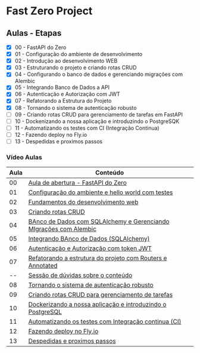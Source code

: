 # Fast Zero Project

## Aulas - Etapas

- [x] 00 - FastAPI do Zero
- [x] 01 - Configuração do ambiente de desenvolvimento
- [x] 02 - Introdução ao desenvolvimento WEB
- [x] 03 - Estruturando o projeto e criando rotas CRUD
- [x] 04 - Configurando o banco de dados e gerenciando migrações com Alembic
- [x] 05 - Integrando Banco de Dados a API
- [x] 06 - Autenticação e Autorização com JWT
- [x] 07 - Refatorando a Estrutura do Projeto
- [x] 08 - Tornando o sistema de autenticação robusto
- [ ] 09 - Criando rotas CRUD para gerenciamento de tarefas em FastAPI
- [ ] 10 - Dockenizando a nossa aplicação e introduzindo o PostgreSQK
- [ ] 11 - Automatizando os testes com CI (Integração Continua)
- [ ] 12 - Fazendo deploy no Fly.io
- [ ] 13 - Despedidas e proximos passos

### Vídeo Aulas

| Aula | Conteúdo                                                                                                                          |
| ---- | --------------------------------------------------------------------------------------------------------------------------------- |
| 00   | [Aula de abertura - FastAPI do Zero](https://www.youtube.com/live/QShMRcicxnE?si=UI2WJqsYuuVPxI9P)                                |
| 01   | [Configuração do ambiente e hello world com testes](https://www.youtube.com/live/-Pi5AmOfL2s?si=VKIxzfCe0qcXCTnq)                 |
| 02   | [Fundamentos do desenvolvimento web](https://www.youtube.com/live/2zCrXGc4QME?si=SK8gLUznonD-D9W2)                                |
| 03   | [Criando rotas CRUD](https://www.youtube.com/live/WnhDgVLYfx0?si=hdW1tEv3GGYeG6rg)                                                |
| 04   | [BAnco de Dados com SQLAlchemy e Gerenciando MIgrações com Alembic](https://www.youtube.com/live/_87z5b4szW4?si=xvKP8oDsIIgFv751) |
| 05   | [Integrando BAnco de Dados (SQLAlchemy)](https://www.youtube.com/live/6pXA6zg6hT0?si=P_VIE1zxld7_Q2NZ)                            |
| 06   | [Autenticação e Autorização com token JWT](https://www.youtube.com/live/STt-lARdLSM?si=sCAxQXmY5rtQoHsH)                          |
| 07   | [Refatorando a estrutura do projeto com Routers e Annotated](https://www.youtube.com/live/nGqvdJ4Z-iA?si=Vw0rSy-AwDxF2TBD)        |
| --   | [Sessão de dúvidas sobre o conteúdo](https://www.youtube.com/live/yPhw5muNCjo?si=YI9-B-xCcmuEF2f8)                                |
| 08   | [Tornando o sistema de autenticação robusto](https://www.youtube.com/live/JzJYWQ6wBAE?si=EdKGAgvDEInEGydZ)                        |
| 09   | [Criando rotas CRUD para gerenciamento de tarefas](https://www.youtube.com/live/yrTVzukvOJM?si=vT-qLDJUjvj3KX73)                  |
| 10   | [Dockerizando a nossa aplicação e introduzindo o PostgreSQL](https://www.youtube.com/live/bpBbbUgmdMs?si=6_rnGk5iAVIcb9uF)        |
| 11   | [Automatizando os testes com Integração continua (CI)](https://www.youtube.com/live/xb_jtnYiPUQ?si=Xvnz59sQ230y-v-Q)              |
| 12   | [Fazendo deploy no Fly.io](https://www.youtube.com/live/Xt7A5QnsSeo?si=rT6wRlVjWo_Tl5bZ)                                          |
| 13   | [Despedidas e proximos passos](https://www.youtube.com/live/33vn7dxg37U?si=pBkBM06ud8T967mo)                                      |
